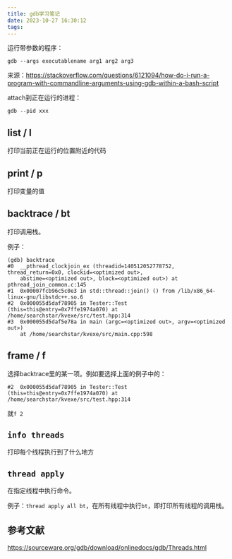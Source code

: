 ```yaml
---
title: gdb学习笔记
date: 2023-10-27 16:30:12
tags:
---
```


运行带参数的程序：

```shell
gdb --args executablename arg1 arg2 arg3
```

来源：<https://stackoverflow.com/questions/6121094/how-do-i-run-a-program-with-commandline-arguments-using-gdb-within-a-bash-script>

attach到正在运行的进程：

```shell
gdb --pid xxx
```

## list / l

打印当前正在运行的位置附近的代码

## print / p

打印变量的值

## backtrace / bt

打印调用栈。

例子：

```text
(gdb) backtrace
#0  __pthread_clockjoin_ex (threadid=140512052778752, thread_return=0x0, clockid=<optimized out>, 
    abstime=<optimized out>, block=<optimized out>) at pthread_join_common.c:145
#1  0x00007fcb96c5c0e3 in std::thread::join() () from /lib/x86_64-linux-gnu/libstdc++.so.6
#2  0x000055d5daf78905 in Tester::Test (this=this@entry=0x7ffe1974a070) at /home/searchstar/kvexe/src/test.hpp:314
#3  0x000055d5daf5e78a in main (argc=<optimized out>, argv=<optimized out>)
    at /home/searchstar/kvexe/src/main.cpp:598
```

## frame / f

选择backtrace里的某一项。例如要选择上面的例子中的：

```text
#2  0x000055d5daf78905 in Tester::Test (this=this@entry=0x7ffe1974a070) at /home/searchstar/kvexe/src/test.hpp:314
```

就`f 2`

## `info threads`

打印每个线程执行到了什么地方

## `thread apply`

在指定线程中执行命令。

例子：`thread apply all bt`，在所有线程中执行`bt`，即打印所有线程的调用栈。

## 参考文献

<https://sourceware.org/gdb/download/onlinedocs/gdb/Threads.html>
